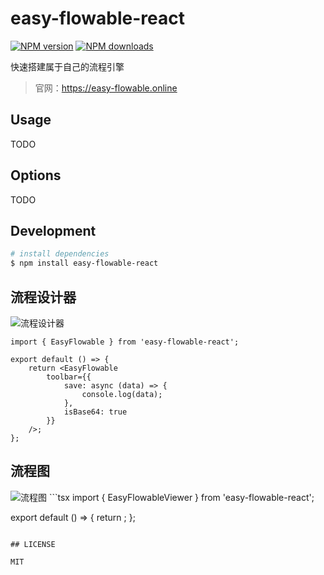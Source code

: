 # easy-flowable-react

[![NPM version](https://img.shields.io/npm/v/easy-flowable-bpmn.svg?style=flat)](https://npmjs.com/package/easy-flowable-react)
[![NPM downloads](http://img.shields.io/npm/dm/easy-flowable-bpmn.svg?style=flat)](https://npmjs.org/package/easy-flowable-react)

快速搭建属于自己的流程引擎
> 官网：https://easy-flowable.online

## Usage

TODO

## Options

TODO

## Development

```bash
# install dependencies
$ npm install easy-flowable-react
```

## 流程设计器
<img src="https://gitee.com/iajie/easy-flowable-react/raw/master/public/designer.png" alt="流程设计器"></img>
```tsx
import { EasyFlowable } from 'easy-flowable-react';

export default () => {
    return <EasyFlowable
        toolbar={{
            save: async (data) => {
                console.log(data);
            },
            isBase64: true
        }}
    />;
};
```
## 流程图
<img src="https://gitee.com/iajie/easy-flowable-react/raw/master/public/viewer.png" alt="流程图"/>
```tsx
import { EasyFlowableViewer } from 'easy-flowable-react';

export default () => {
    return <EasyFlowableViewer data={xml}/>;
};
```

## LICENSE

MIT
